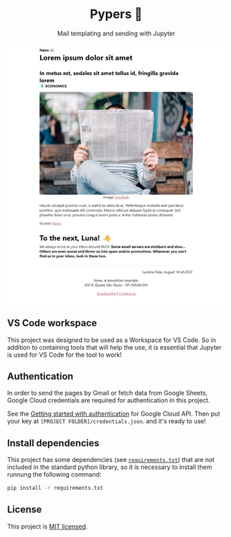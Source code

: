 <h1 align="center">Pypers 📰</h1>
<p align="center">
  Mail templating and sending with Jupyter
</p>
<p align="center">
  <img src="public/image/example.jpg" alt="Page example" />
</p>


## VS Code workspace

This project was designed to be used as a Workspace for VS Code. So in addition to containing tools that will help the use, it is essential that Jupyter is used for VS Code for the tool to work!


## Authentication

In order to send the pages by Gmail or fetch data from Google Sheets, Google Cloud credentials are required for authentication in this project.

See the [Getting started with authentication](https://cloud.google.com/docs/authentication/getting-started) for Google Cloud API. Then put your key at `[PROJECT FOLDER]/credentials.json`. and it's ready to use!


## Install dependencies

This project has some dependencies (see [`requirements.txt`](requirements.txt)) that are not included in the standard python library, so it is necessary to install them runnung the following command:

```bash
pip install -r requirements.txt
```


## License
This project is [MIT licensed](https://github.com/FelixLuciano/Pypers/blob/main/LICENSE).
